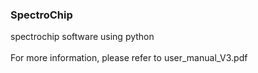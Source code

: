 ### SpectroChip

spectrochip software using python </br></br>
For more information, please refer to user_manual_V3.pdf

